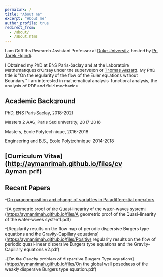 ```yaml
---
permalink: /
title: "About me"
excerpt: "About me"
author_profile: true
redirect_from: 
  - /about/
  - /about.html
---
```


I am Griffiths Research Assistant Professor at [Duke University](https://math.duke.edu/), hosted by [Pr. Tarek Elgindi](http://www.math.ucsd.edu/~telgindi/).

I Obtained my PhD at ENS Paris-Saclay and at the Laboratoire Mathématiques d'Orsay under the supervision of [Thomas Alazard](http://talazard.perso.math.cnrs.fr/). My PhD title is "On the regularity of the flow of the Euler equations without Boundary." I am interested in mathematical analysis, functional analysis, the analysis of PDE and fluid mechanics.

<!--- I am currently a [Program](https://www.msri.org/programs/327) associate at MSRI, Berkley.--->

## Academic Background
PhD, ENS Paris Saclay, 2018-2021

Masters 2 AAG, Paris Sud university, 2017-2018

Masters, Ecole Polytechnique, 2016-2018

Engineering and B.S., Ecole Polytechnique, 2014-2018


## [Curriculum Vitae](http://aymanrimah.github.io/files/cv Ayman.pdf)

## Recent Papers
-[On paracomposition and change of variables in Paradifferential operators](http://aymanrimah.github.io/files//Paracomposition1.pdf)

-[A geometric proof of the Quasi-linearity of the water-waves system](https://aymanrimah.github.io/files/A geometric proof of the Quasi-linearity of the water-waves system1.pdf)

-[Regularity results on the flow map of periodic dispersive Burgers type equations and the Gravity-Capillary equations](https://aymanrimah.github.io/files/Positive regularity results on the flow of periodic quasi-linear dispersive Burgers type equations and the Gravity-Capillary equations v2.pdf)

-[On the Cauchy problem of dispersive Burgers Type
equations](https://aymanrimah.github.io/files/On the global well posedness of the weakly dispersive Burgers type equation.pdf) 
